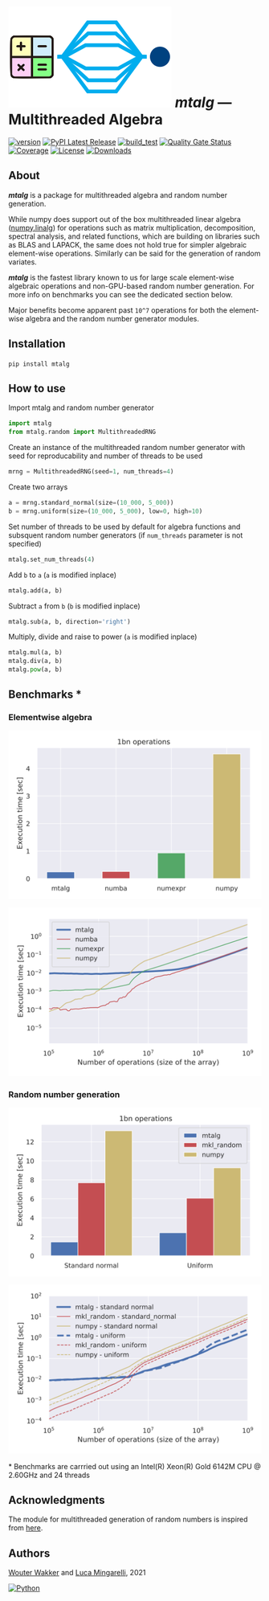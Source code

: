 # ![](https://github.com/WWakker/mtalg/raw/master/mtalg/__res/_MTA.png) *mtalg* — Multithreaded Algebra 

[![version](https://img.shields.io/badge/version-0.1.4-success.svg)](https://github.com/WWakker/mtalg)
[![PyPI Latest Release](https://img.shields.io/pypi/v/mtalg.svg)](https://pypi.org/project/mtalg/)
[![build_test](https://github.com/WWakker/mtalg/actions/workflows/build_test.yml/badge.svg)](https://github.com/WWakker/mtalg/actions?query=workflow%3A%22build+and+test%22++)
[![Quality Gate Status](https://sonarcloud.io/api/project_badges/measure?project=WWakker_mtalg&metric=alert_status)](https://sonarcloud.io/summary/overall?id=WWakker_mtalg)
[![Coverage](https://sonarcloud.io/api/project_badges/measure?project=WWakker_mtalg&metric=coverage)](https://sonarcloud.io/summary/overall?id=WWakker_mtalg)
[![License](https://img.shields.io/pypi/l/mtalg.svg)](https://github.com/WWakker/mtalg/blob/master/LICENSE.txt)
[![Downloads](https://pepy.tech/badge/mtalg)](https://pepy.tech/project/mtalg)

## About

***mtalg*** is a package for multithreaded algebra and random number generation.

While numpy does support out of the box multithreaded linear algebra 
([numpy.linalg](https://numpy.org/doc/stable/reference/routines.linalg.html)) 
for operations such as matrix multiplication, decomposition, spectral analysis, 
and related functions, which are building on libraries such as BLAS and LAPACK, 
the same does not hold true for simpler algebraic element-wise operations. 
Similarly can be said for the generation of random variates.

***mtalg*** is the fastest library known to us for large scale element-wise algebraic operations 
and non-GPU-based random number generation. For more info on benchmarks you can see the dedicated section below. 

Major benefits become apparent past `10^7` operations for both the element-wise algebra and the random number generator modules.

## Installation

`pip install mtalg`

## How to use
Import mtalg and random number generator
```python
import mtalg
from mtalg.random import MultithreadedRNG
```
Create an instance of the multithreaded random number generator with seed for reproducability and number of threads to be used
```python
mrng = MultithreadedRNG(seed=1, num_threads=4)
```
Create two arrays
```python
a = mrng.standard_normal(size=(10_000, 5_000))
b = mrng.uniform(size=(10_000, 5_000), low=0, high=10)
```
Set number of threads to be used by default for algebra functions and subsquent random
number generators (if `num_threads` parameter is not specified)
```python
mtalg.set_num_threads(4)
```
Add `b` to `a` (`a` is modified inplace)
```python
mtalg.add(a, b)
```
Subtract `a` from `b` (`b` is modified inplace)
```python
mtalg.sub(a, b, direction='right')
```
Multiply, divide and raise to power (`a` is modified inplace)
```python
mtalg.mul(a, b)
mtalg.div(a, b)
mtalg.pow(a, b)
```

## Benchmarks *

### Elementwise algebra
![](https://github.com/WWakker/mtalg/raw/master/mtalg/__res/benchmark/benchmark_add_BARS.svg)

![](https://github.com/WWakker/mtalg/raw/master/mtalg/__res/benchmark/benchmark_add.svg)

### Random number generation

![](https://github.com/WWakker/mtalg/raw/master/mtalg/__res/benchmark/benchmark_rng_BAR.svg)

![](https://github.com/WWakker/mtalg/raw/master/mtalg/__res/benchmark/benchmark_rng.svg)

\* Benchmarks are carrried out using an Intel(R) Xeon(R) Gold 6142M CPU @ 2.60GHz and 24 threads

## Acknowledgments

The module for multithreaded generation of random numbers is inspired from [here](https://numpy.org/doc/stable/reference/random/multithreading.html).  

## Authors
[Wouter Wakker](https://github.com/WWakker) 
and [Luca Mingarelli](https://github.com/LucaMingarelli), 
2021

[![Python](https://img.shields.io/static/v1?label=made%20with&message=Python&color=blue&style=for-the-badge&logo=Python&logoColor=white)](#)
